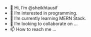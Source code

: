- 👋 Hi, I’m @sheikhtausif
- 👀 I’m interested in programming.
- 🌱 I’m currently learning MERN Stack.
- 💞️ I’m looking to collaborate on ...
- 📫 How to reach me ...

<!---
sheikhtausif/sheikhtausif is a ✨ special ✨ repository because its `README.md` (this file) appears on your GitHub profile.
You can click the Preview link to take a look at your changes.
--->
